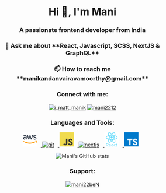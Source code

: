 <h1 align="center">Hi 👋, I'm Mani</h1>
<h3 align="center">A passionate frontend developer from India</h3>
<h3 align="center"> 💬 Ask me about **React, Javascript, SCSS, NextJS & GraphQL** </h3>

  <h3 align="center"> 📫 How to reach me **manikandanvairavamoorthy@gmail.com** </h3>

<h3 align="center">Connect with me:</h3>
<p align="center" >
<a href="https://twitter.com/i_matt_manik" target="blank"><img align="center" src="https://raw.githubusercontent.com/rahuldkjain/github-profile-readme-generator/master/src/images/icons/Social/twitter.svg" alt="i_matt_manik" height="30" width="40" /></a>
<a href="https://linkedin.com/in/mani2212" target="blank"><img align="center" src="https://raw.githubusercontent.com/rahuldkjain/github-profile-readme-generator/master/src/images/icons/Social/linked-in-alt.svg" alt="mani2212" height="30" width="40" /></a>
</p>

<h3 align="center">Languages and Tools:</h3>

<p align="center">
    <a href="https://aws.amazon.com" target="_blank" rel="noreferrer">
      <img src="https://raw.githubusercontent.com/devicons/devicon/master/icons/amazonwebservices/amazonwebservices-original-wordmark.svg" alt="aws" width="40" height="40" style="margin-right: 10px;" />
    </a>
    <a href="https://git-scm.com/" target="_blank" rel="noreferrer">
      <img src="https://www.vectorlogo.zone/logos/git-scm/git-scm-icon.svg" alt="git" width="40" height="40" style="margin-right: 10px;" />
    </a>
    <a href="https://developer.mozilla.org/en-US/docs/Web/JavaScript" target="_blank" rel="noreferrer">
      <img src="https://raw.githubusercontent.com/devicons/devicon/master/icons/javascript/javascript-original.svg" alt="javascript" width="40" height="40" style="margin-right: 10px;" />
    </a>
    <a href="https://nextjs.org/" target="_blank" rel="noreferrer">
      <img src="https://cdn.worldvectorlogo.com/logos/nextjs-2.svg" alt="nextjs" width="40" height="40" style="margin-right: 10px;" />
    </a>
    <a href="https://reactjs.org/" target="_blank" rel="noreferrer">
      <img src="https://raw.githubusercontent.com/devicons/devicon/master/icons/react/react-original-wordmark.svg" alt="react" width="40" height="40" style="margin-right: 10px;" />
    </a>
    <a href="https://www.typescriptlang.org/" target="_blank" rel="noreferrer">
      <img src="https://raw.githubusercontent.com/devicons/devicon/master/icons/typescript/typescript-original.svg" alt="typescript" width="40" height="40" style="margin-right: 10px;" />
    </a>
  </p>
<div align="center">

  <p align="center">
    <img src="https://github-readme-stats.vercel.app/api?username=mattmanik&show_icons=true" alt="Mani's GitHub stats">
  </p>
</div>


<h3 align="center">Support:</h3>
<p align="center"><a href="https://www.buymeacoffee.com/mani22beN"> <img align="center" src="https://cdn.buymeacoffee.com/buttons/v2/default-yellow.png" height="50" width="210" alt="mani22beN" /></a></p><br><br>
